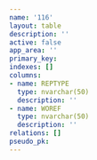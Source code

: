 ```yaml
---
name: '116'
layout: table
description: ''
active: false
app_area: ''
primary_key: 
indexes: []
columns:
- name: REPTYPE
  type: nvarchar(50)
  description: ''
- name: WOREF
  type: nvarchar(50)
  description: ''
relations: []
pseudo_pk: 
---
```


